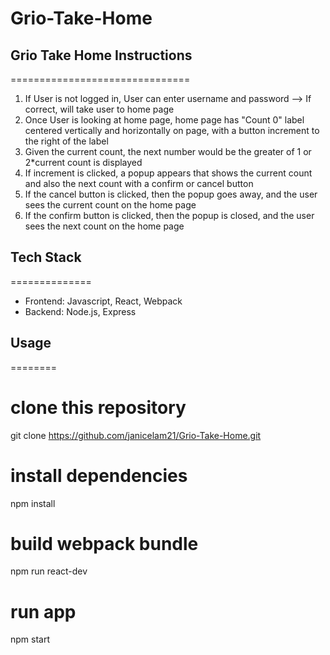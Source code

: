# Grio-Take-Home

## Grio Take Home Instructions
===============================

1. If User is not logged in, User can enter username and password --> If correct, will take user to home page
2. Once User is looking at home page, home page has "Count 0" label centered vertically and horizontally on page, with a button increment to the right of the label
3. Given the current count, the next number would be the greater of 1 or 2*current count is displayed
4. If increment is clicked, a popup appears that shows the current count and also the next count with a confirm or cancel button
5. If the cancel button is clicked, then the popup goes away, and the user sees the current count on the home page
6. If the confirm button is clicked, then the popup is closed, and the user sees the next count on the home page

## Tech Stack
==============
* Frontend: Javascript, React, Webpack
* Backend: Node.js, Express

## Usage
========
# clone this repository
git clone https://github.com/janicelam21/Grio-Take-Home.git

# install dependencies
npm install

# build webpack bundle
npm run react-dev

# run app
npm start
